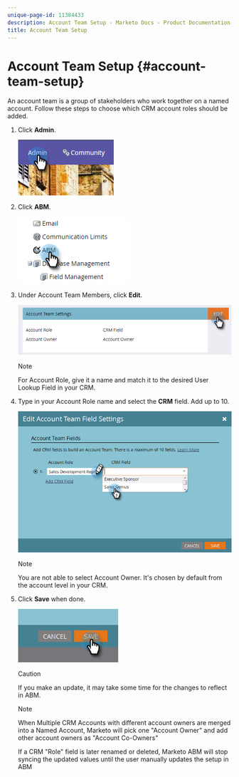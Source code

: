 ```yaml
---
unique-page-id: 11384433
description: Account Team Setup - Marketo Docs - Product Documentation
title: Account Team Setup
---
```


# Account Team Setup {#account-team-setup}

An account team is a group of stakeholders who work together on a named account. Follow these steps to choose which CRM account roles should be added.

1. Click **Admin**.

   ![](assets/one-3.png)

1. Click **ABM**.

   ![](assets/two-3.png)

1. Under Account Team Members, click **Edit**.

   ![](assets/3.png)

   >[!NOTE]
   >
   >For Account Role, give it a name and match it to the desired User Lookup Field in your CRM.

1. Type in your Account Role name and select the **CRM** field. Add up to 10.

   ![](assets/four-2.png)

   >[!NOTE]
   >
   >You are not able to select Account Owner. It's chosen by default from the account level in your CRM.

1. Click **Save** when done.

   ![](assets/five-2.png)

   >[!CAUTION]
   >
   >If you make an update, it may take some time for the changes to reflect in ABM.

   >[!NOTE]
   >
   >When Multiple CRM Accounts with different account owners are merged into a Named Account, Marketo will pick one "Account Owner" and add other account owners as "Account Co-Owners"
   >
   >If a CRM "Role" field is later renamed or deleted, Marketo ABM will stop syncing the updated values until the user manually updates the setup in ABM
